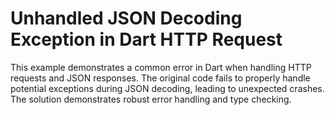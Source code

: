 # Unhandled JSON Decoding Exception in Dart HTTP Request

This example demonstrates a common error in Dart when handling HTTP requests and JSON responses.  The original code fails to properly handle potential exceptions during JSON decoding, leading to unexpected crashes. The solution demonstrates robust error handling and type checking.